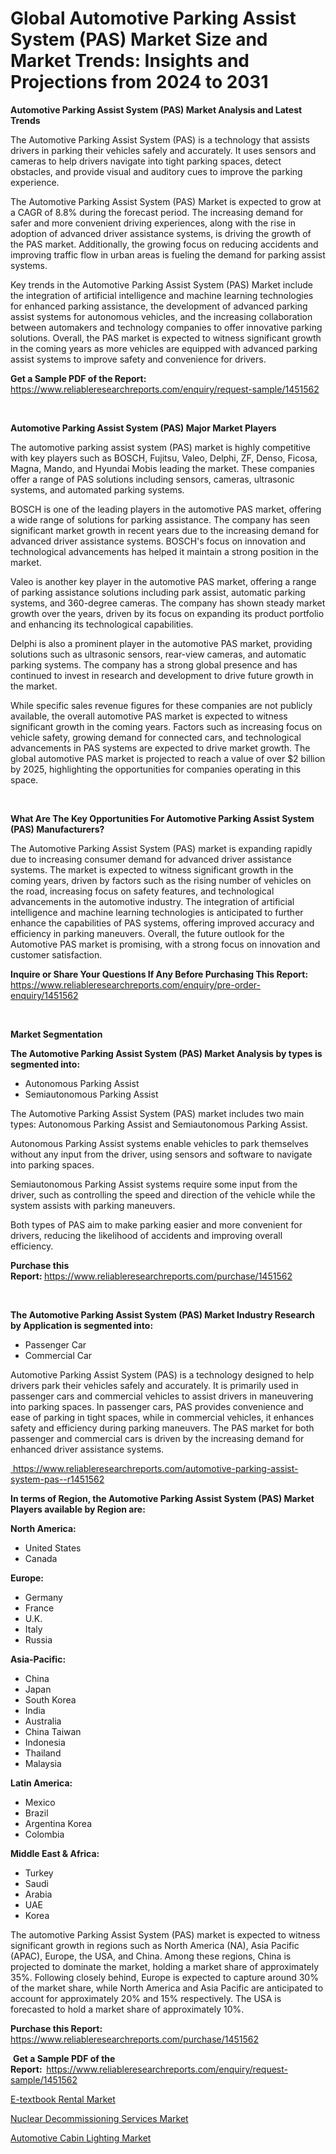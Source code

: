 <p><h1>Global Automotive Parking Assist System (PAS) Market Size and Market Trends: Insights and Projections from 2024 to 2031</h1></p><p><strong>Automotive Parking Assist System (PAS) Market Analysis and Latest Trends</strong></p>
<p><p>The Automotive Parking Assist System (PAS) is a technology that assists drivers in parking their vehicles safely and accurately. It uses sensors and cameras to help drivers navigate into tight parking spaces, detect obstacles, and provide visual and auditory cues to improve the parking experience.</p><p>The Automotive Parking Assist System (PAS) Market is expected to grow at a CAGR of 8.8% during the forecast period. The increasing demand for safer and more convenient driving experiences, along with the rise in adoption of advanced driver assistance systems, is driving the growth of the PAS market. Additionally, the growing focus on reducing accidents and improving traffic flow in urban areas is fueling the demand for parking assist systems.</p><p>Key trends in the Automotive Parking Assist System (PAS) Market include the integration of artificial intelligence and machine learning technologies for enhanced parking assistance, the development of advanced parking assist systems for autonomous vehicles, and the increasing collaboration between automakers and technology companies to offer innovative parking solutions. Overall, the PAS market is expected to witness significant growth in the coming years as more vehicles are equipped with advanced parking assist systems to improve safety and convenience for drivers.</p></p>
<p><strong>Get a Sample PDF of the Report:&nbsp;</strong> <a href="https://www.reliableresearchreports.com/enquiry/request-sample/1451562">https://www.reliableresearchreports.com/enquiry/request-sample/1451562</a></p>
<p>&nbsp;</p>
<p><strong>Automotive Parking Assist System (PAS) Major Market Players</strong></p>
<p><p>The automotive parking assist system (PAS) market is highly competitive with key players such as BOSCH, Fujitsu, Valeo, Delphi, ZF, Denso, Ficosa, Magna, Mando, and Hyundai Mobis leading the market. These companies offer a range of PAS solutions including sensors, cameras, ultrasonic systems, and automated parking systems.</p><p>BOSCH is one of the leading players in the automotive PAS market, offering a wide range of solutions for parking assistance. The company has seen significant market growth in recent years due to the increasing demand for advanced driver assistance systems. BOSCH's focus on innovation and technological advancements has helped it maintain a strong position in the market.</p><p>Valeo is another key player in the automotive PAS market, offering a range of parking assistance solutions including park assist, automatic parking systems, and 360-degree cameras. The company has shown steady market growth over the years, driven by its focus on expanding its product portfolio and enhancing its technological capabilities.</p><p>Delphi is also a prominent player in the automotive PAS market, providing solutions such as ultrasonic sensors, rear-view cameras, and automatic parking systems. The company has a strong global presence and has continued to invest in research and development to drive future growth in the market.</p><p>While specific sales revenue figures for these companies are not publicly available, the overall automotive PAS market is expected to witness significant growth in the coming years. Factors such as increasing focus on vehicle safety, growing demand for connected cars, and technological advancements in PAS systems are expected to drive market growth. The global automotive PAS market is projected to reach a value of over $2 billion by 2025, highlighting the opportunities for companies operating in this space.</p></p>
<p>&nbsp;</p>
<p><strong>What Are The Key Opportunities For Automotive Parking Assist System (PAS) Manufacturers?</strong></p>
<p><p>The Automotive Parking Assist System (PAS) market is expanding rapidly due to increasing consumer demand for advanced driver assistance systems. The market is expected to witness significant growth in the coming years, driven by factors such as the rising number of vehicles on the road, increasing focus on safety features, and technological advancements in the automotive industry. The integration of artificial intelligence and machine learning technologies is anticipated to further enhance the capabilities of PAS systems, offering improved accuracy and efficiency in parking maneuvers. Overall, the future outlook for the Automotive PAS market is promising, with a strong focus on innovation and customer satisfaction.</p></p>
<p><strong>Inquire or Share Your Questions If Any Before Purchasing This Report:</strong> <a href="https://www.reliableresearchreports.com/enquiry/pre-order-enquiry/1451562">https://www.reliableresearchreports.com/enquiry/pre-order-enquiry/1451562</a></p>
<p>&nbsp;</p>
<p><strong>Market Segmentation</strong></p>
<p><strong>The Automotive Parking Assist System (PAS) Market Analysis by types is segmented into:</strong></p>
<p><ul><li>Autonomous Parking Assist</li><li>Semiautonomous Parking Assist</li></ul></p>
<p><p>The Automotive Parking Assist System (PAS) market includes two main types: Autonomous Parking Assist and Semiautonomous Parking Assist. </p><p>Autonomous Parking Assist systems enable vehicles to park themselves without any input from the driver, using sensors and software to navigate into parking spaces. </p><p>Semiautonomous Parking Assist systems require some input from the driver, such as controlling the speed and direction of the vehicle while the system assists with parking maneuvers. </p><p>Both types of PAS aim to make parking easier and more convenient for drivers, reducing the likelihood of accidents and improving overall efficiency.</p></p>
<p><strong>Purchase this Report:&nbsp;</strong><a href="https://www.reliableresearchreports.com/purchase/1451562">https://www.reliableresearchreports.com/purchase/1451562</a></p>
<p>&nbsp;</p>
<p><strong>The Automotive Parking Assist System (PAS) Market Industry Research by Application is segmented into:</strong></p>
<p><ul><li>Passenger Car</li><li>Commercial Car</li></ul></p>
<p><p>Automotive Parking Assist System (PAS) is a technology designed to help drivers park their vehicles safely and accurately. It is primarily used in passenger cars and commercial vehicles to assist drivers in maneuvering into parking spaces. In passenger cars, PAS provides convenience and ease of parking in tight spaces, while in commercial vehicles, it enhances safety and efficiency during parking maneuvers. The PAS market for both passenger and commercial cars is driven by the increasing demand for enhanced driver assistance systems.</p></p>
<p><a href="https://www.reliableresearchreports.com/automotive-parking-assist-system-pas--r1451562">&nbsp;https://www.reliableresearchreports.com/automotive-parking-assist-system-pas--r1451562</a></p>
<p><strong>In terms of Region, the Automotive Parking Assist System (PAS) Market Players available by Region are:</strong></p>
<p>
    <p> <strong> North America: </strong>
        <ul>
            <li>United States</li>
            <li>Canada</li>
        </ul>
        </p> 
    <p> <strong> Europe: </strong>
        <ul>
            <li>Germany</li>
            <li>France</li>
            <li>U.K.</li>
            <li>Italy</li>
            <li>Russia</li>
        </ul>
        </p> 
    <p> <strong> Asia-Pacific: </strong>
        <ul>
            <li>China</li>
            <li>Japan</li>
            <li>South Korea</li>
            <li>India</li>
            <li>Australia</li>
            <li>China Taiwan</li>
            <li>Indonesia</li>
            <li>Thailand</li>
            <li>Malaysia</li>
        </ul>
        </p> 
    <p> <strong> Latin America: </strong>
        <ul>
            <li>Mexico</li>
            <li>Brazil</li>
            <li>Argentina Korea</li>
            <li>Colombia</li>
        </ul>
        </p> 
    <p> <strong> Middle East & Africa: </strong>
        <ul>
            <li>Turkey</li>
            <li>Saudi</li>
            <li>Arabia</li>
            <li>UAE</li>
            <li>Korea</li>
        </ul>
    </p>
    </p>
<p><p>The automotive Parking Assist System (PAS) market is expected to witness significant growth in regions such as North America (NA), Asia Pacific (APAC), Europe, the USA, and China. Among these regions, China is projected to dominate the market, holding a market share of approximately 35%. Following closely behind, Europe is expected to capture around 30% of the market share, while North America and Asia Pacific are anticipated to account for approximately 20% and 15% respectively. The USA is forecasted to hold a market share of approximately 10%.</p></p>
<p><strong>Purchase this Report: </strong><a href="https://www.reliableresearchreports.com/purchase/1451562">https://www.reliableresearchreports.com/purchase/1451562</a></p>
<p>&nbsp;<strong>Get a Sample PDF of the Report:&nbsp;&nbsp;</strong><a href="https://www.reliableresearchreports.com/enquiry/request-sample/1451562">https://www.reliableresearchreports.com/enquiry/request-sample/1451562</a></p>
<p><strong></strong></p>
<p><p><a href="https://www.linkedin.com/pulse/e-textbook-rental-market-analysis-sze-forecasted-period-from-meguc">E-textbook Rental Market</a></p><p><a href="https://www.linkedin.com/pulse/nuclear-decommissioning-services-market-trends-forecast-competitive-2bphc">Nuclear Decommissioning Services Market</a></p><p><a href="https://github.com/faniayasa/Market-Research-Report-List-1/blob/main/automotive-cabin-lighting-market.md">Automotive Cabin Lighting Market</a></p></p>